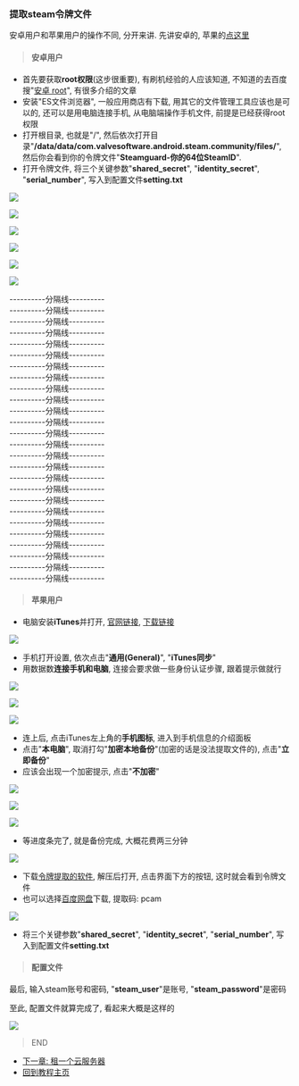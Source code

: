 ### 提取steam令牌文件
安卓用户和苹果用户的操作不同, 分开来讲. 先讲安卓的, 苹果的[点这里](#苹果用户)

> #### 安卓用户
- 首先要获取**root权限**(这步很重要), 有刷机经验的人应该知道, 不知道的去百度搜"[安卓 root](https://www.baidu.com/s?wd=%E5%AE%89%E5%8D%93+root&ie=UTF-8)", 有很多介绍的文章
- 安装"ES文件浏览器", 一般应用商店有下载, 用其它的文件管理工具应该也是可以的, 还可以是用电脑连接手机, 从电脑端操作手机文件, 前提是已经获得root权限
- 打开根目录, 也就是"/", 然后依次打开目录"**/data/data/com.valvesoftware.android.steam.community/files/**", 然后你会看到你的令牌文件"**Steamguard-你的64位SteamID**".
- 打开令牌文件, 将三个关键参数"**shared_secret**", "**identity_secret**", "**serial_number**", 写入到配置文件**setting.txt**

![](https://github.com/farmer-person/pictures/blob/master/buff-delivery/7.png)

![](https://github.com/farmer-person/pictures/blob/master/buff-delivery/8.png)

![](https://github.com/farmer-person/pictures/blob/master/buff-delivery/9.png)

![](https://github.com/farmer-person/pictures/blob/master/buff-delivery/10.png)

![](https://github.com/farmer-person/pictures/blob/master/buff-delivery/11.png)

![](https://github.com/farmer-person/pictures/blob/master/buff-delivery/12.png)

----------分隔线----------<br>
----------分隔线----------<br>
----------分隔线----------<br>
----------分隔线----------<br>
----------分隔线----------<br>
----------分隔线----------<br>
----------分隔线----------<br>
----------分隔线----------<br>
----------分隔线----------<br>
----------分隔线----------<br>
----------分隔线----------<br>
----------分隔线----------<br>
----------分隔线----------<br>
----------分隔线----------<br>
----------分隔线----------<br>
----------分隔线----------<br>
----------分隔线----------<br>
----------分隔线----------<br>
----------分隔线----------<br>
----------分隔线----------<br>
----------分隔线----------<br>
----------分隔线----------<br>
----------分隔线----------<br>
----------分隔线----------<br>
----------分隔线----------<br>
----------分隔线----------<br>
> #### 苹果用户
- 电脑安装**iTunes**并打开, [官网链接](https://www.apple.com/itunes/), [下载链接](https://www.apple.com/itunes/download/win64)

![](https://github.com/farmer-person/pictures/blob/master/buff-delivery/13.png)

- 手机打开设置, 依次点击"**通用(General)**", "**iTunes同步**"
- 用数据数**连接手机和电脑**, 连接会要求做一些身份认证步骤, 跟着提示做就行

![](https://github.com/farmer-person/pictures/blob/master/buff-delivery/14.PNG)

![](https://github.com/farmer-person/pictures/blob/master/buff-delivery/15.PNG)

![](https://github.com/farmer-person/pictures/blob/master/buff-delivery/16.PNG)

- 连上后, 点击iTunes左上角的**手机图标**, 进入到手机信息的介绍面板
- 点击"**本电脑**", 取消打勾"**加密本地备份**"(加密的话是没法提取文件的), 点击"**立即备份**"
- 应该会出现一个加密提示, 点击"**不加密**"

![](https://github.com/farmer-person/pictures/blob/master/buff-delivery/17.png)

![](https://github.com/farmer-person/pictures/blob/master/buff-delivery/18.png)

![](https://github.com/farmer-person/pictures/blob/master/buff-delivery/19.png)

- 等进度条完了, 就是备份完成, 大概花费两三分钟

![](https://github.com/farmer-person/pictures/blob/master/buff-delivery/20.png)

- 下载[令牌提取的软件](https://github.com/CaitSith2/ios-steamguard-extractor/releases/download/v1.04/ios-steamguard-extractor-v1.04.zip), 解压后打开, 点击界面下方的按钮, 这时就会看到令牌文件
- 也可以选择[百度网盘](https://pan.baidu.com/s/1lInJkSZmMFp4kTDeSn9k7A)下载, 提取码: pcam

![](https://github.com/farmer-person/pictures/blob/master/buff-delivery/21.png)

- 将三个关键参数"**shared_secret**", "**identity_secret**", "**serial_number**", 写入到配置文件**setting.txt**

> #### 配置文件
最后, 输入steam账号和密码, "**steam_user**"是账号, "**steam_password**"是密码

至此, 配置文件就算完成了, 看起来大概是这样的

![](https://github.com/farmer-person/pictures/blob/master/buff-delivery/22.png)

> END

- [下一章: 租一个云服务器](./server.md)
- [回到教程主页](./index.md)
